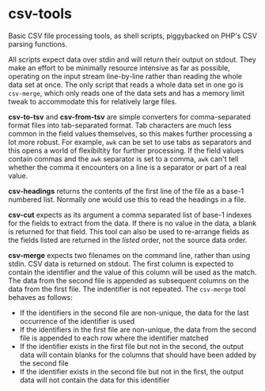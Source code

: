 # csv-tools
Basic CSV file processing tools, as shell scripts, piggybacked on PHP's CSV
parsing functions.

All scripts expect data over stdin and will return their output on stdout. They
make an effort to be minimally resource intensive as far as possible, operating
on the input stream line-by-line rather than reading the whole data set at
once. The only script that reads a whole data set in one go is `csv-merge`,
which only reads one of the data sets and has a memory limit tweak to
accommodate this for relatively large files.

**csv-to-tsv** and **csv-from-tsv** are simple converters for comma-separated
format files into tab-separated format. Tab characters are much less common in
the field values themselves, so this makes further processing a lot more
robust. For example, `awk` can be set to use tabs as separators and this opens
a world of flexibiltity for further processing. If the field values contain
commas and the `awk` separator is set to a comma, `awk` can't tell whether the
comma it encounters on a line is a separator or part of a real value.

**csv-headings** returns the contents of the first line of the file as a base-1
numbered list. Normally one would use this to read the headings in a file.

**csv-cut** expects as its argument a comma separated list of base-1 indexes
for the fields to extract from the data. If there is no value in the data, a
blank is returned for that field. This tool can also be used to re-arrange
fields as the fields listed are returned in the *listed* order, not the source
data order.

**csv-merge** expects two filenames on the command line, rather than using
stdin. CSV data is returned on stdout. The first column is expected to contain
the identifier and the value of this column will be used as the match. The data
from the second file is appended as subsequent columns on the data from the
first file. The indentifier is not repeated. The `csv-merge` tool behaves as
follows:

- If the identifiers in the second file are non-unique, the data for the last
  occurrence of the identifier is used
- If the identifiers in the first file are non-unique, the data from the second
  file is appended to each row where the identifier matched
- If the identifier exists in the first file but not in the second, the output
  data will contain blanks for the columns that should have been added by the
  second file
- If the identifier exists in the second file but not in the first, the output
  data will not contain the data for this identifier
